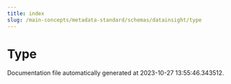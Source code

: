 ```yaml
---
title: index
slug: /main-concepts/metadata-standard/schemas/datainsight/type
---
```


# Type

Documentation file automatically generated at 2023-10-27 13:55:46.343512.
